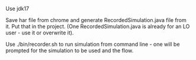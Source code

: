 Use jdk17

Save har file from chrome and generate RecordedSimulation.java file from it. Put that in the project.
(One RecordedSimulation.java is already for an LO user - use it or overwrite it).

Use ./bin/recorder.sh to run simulation from command line - one will be prompted for the simulation to be used and the flow.
